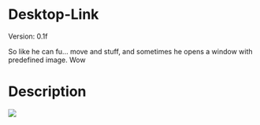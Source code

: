 # Desktop-Link
Version: 0.1f

So like he can fu... move and stuff, and sometimes he opens a window with predefined image. Wow
# Description
![](linkPog.gif)

